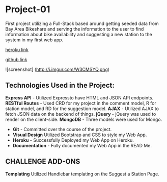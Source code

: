 # Project-01
First project utilizing a Full-Stack based around getting seeded data from Bay Area Bikeshare and serving the information to the user to find information about bike availability and suggesting a new station to the system in my first web app.

[heroku link](https://fast-depths-9180.herokuapp.com/)

[github link](https://github.com/trebloc/project-01)

![screenshot]
(http://i.imgur.com/W3CMSYQ.png)

## Technologies Used in the Project:

**Express API** - Utilized Expressto have HTML and JSON API endpoints.
**RESTful Routes** - Used CRD for my project in the comment model, R for station model, and RD for the suggestion model.
**AJAX** - Utilized AJAX to fetch JSON data on the backend of things.
**jQuery** - jQuery was used to render on the client-side.
**MongoDB** - Three models were used for Mongo.
* **Git** - Committed over the course of the project.
* **Visual Design** Utilized Bootstrap and CSS to style my Web App.
* **Heroku** - Successfully Deployed my Web App on Heroku.
* **Documentation** - Fully documented my Web App in the READ Me.

## CHALLENGE ADD-ONS

**Templating** Utilized Handlebar templating on the Suggest a Station Page.

